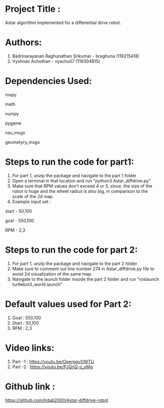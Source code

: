 
# Project Title :

Astar algorithm implemented for a differential drive robot.

# Authors:
1. Badrinarayanan Raghunathan Srikumar - braghuna (119215418)
2. Vyshnav Achuthan - vyachu07 (119304815)


# Dependencies Used:

rospy

math

numpy

pygame

nav_msgs

geometyry_msgs

# Steps to run the code for part1:
1. For part 1, unzip the package and navigate to the part 1 folder
2. Open a terminal in that location and run "python3 Astar_diffdrive.py"
3. Make sure that RPM values don't exceed 4 or 5, since, the size of the robot is huge and the wheel radius is also big, in comparison to the scale of the 2d map.
4. Example input set : 
  
  start - 50,100
  
  goal - 550,100
  
  RPM - 2,3 

# Steps to run the code for part 2:
1. For part 1, unzip the package and navigate to the part 2 folder
2. Make sure to comment out line number 274 in Astar_diffdrive.py file to avoid 2d visualization of the same map.
3. Navigate to the launch folder insode the part 2 folder and run "roslaunch turtlebot3_world.launch"

# Default values used for Part 2:
1. Goal : 550,100
2. Start : 50,100
3. RPM : 2,3

# Video links:
1. Part -1 : https://youtu.be/OeerggyOWTU
2. Part -2 : https://youtu.be/PJQnQ-o_vMg

# Github link :
https://github.com/Irdab2000/Astar-diffdrive-robot





